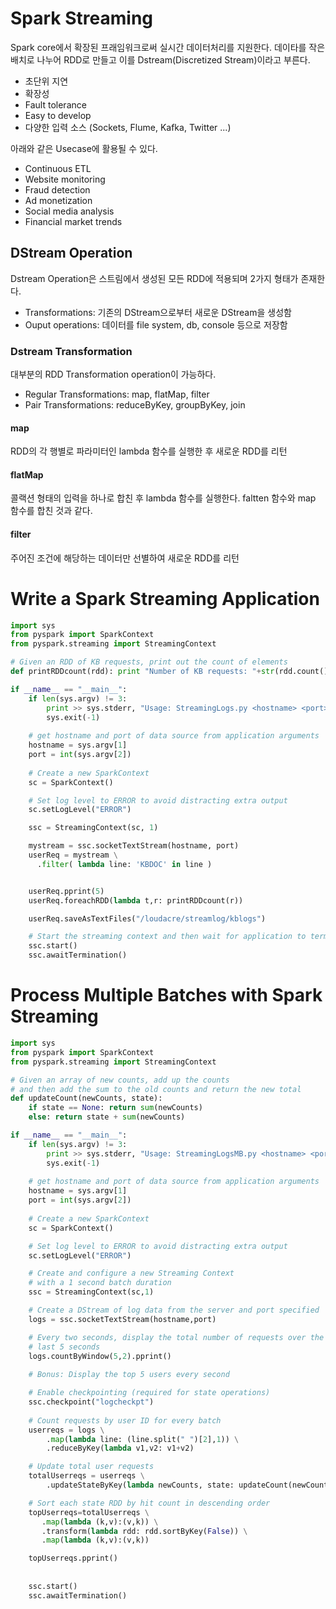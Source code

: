 # Spark Streaming

Spark core에서 확장된 프래임워크로써 실시간 데이터처리를 지원한다.
데이타를 작은 배치로 나누어 RDD로 만들고 이를 Dstream(Discretized Stream)이라고 부른다.

- 초단위 지연
- 확장성
- Fault tolerance
- Easy to develop
- 다양한 입력 소스 (Sockets, Flume, Kafka, Twitter ...)

아래와 같은 Usecase에 활용될 수 있다.

- Continuous ETL
- Website monitoring
- Fraud detection
- Ad monetization
- Social media analysis
- Financial market trends


## DStream Operation
Dstream Operation은 스트림에서 생성된 모든 RDD에 적용되며 2가지 형태가 존재한다.

- Transformations: 기존의 DStream으로부터 새로운 DStream을 생성함
- Ouput operations: 데이터를 file system, db, console 등으로 저장함

### Dstream Transformation
대부분의 RDD Transformation operation이 가능하다.

- Regular Transformations: map, flatMap, filter
- Pair Transformations: reduceByKey, groupByKey, join

#### map
RDD의 각 행별로 파라미터인 lambda 함수를 실행한 후 새로운 RDD를 리턴

#### flatMap
콜랙션 형태의 입력을 하나로 합친 후 lambda 함수를 실행한다. faltten 함수와 map 함수를 합친 것과 같다.


#### filter
주어진 조건에 해당하는 데이터만 선별하여 새로운 RDD를 리턴



# Write a Spark Streaming Application

```python
import sys
from pyspark import SparkContext
from pyspark.streaming import StreamingContext

# Given an RDD of KB requests, print out the count of elements
def printRDDcount(rdd): print "Number of KB requests: "+str(rdd.count())

if __name__ == "__main__":
    if len(sys.argv) != 3:
        print >> sys.stderr, "Usage: StreamingLogs.py <hostname> <port>"
        sys.exit(-1)
    
    # get hostname and port of data source from application arguments
    hostname = sys.argv[1]
    port = int(sys.argv[2])
     
    # Create a new SparkContext
    sc = SparkContext()

    # Set log level to ERROR to avoid distracting extra output
    sc.setLogLevel("ERROR")

    ssc = StreamingContext(sc, 1)

    mystream = ssc.socketTextStream(hostname, port)
    userReq = mystream \
      .filter( lambda line: 'KBDOC' in line )


    userReq.pprint(5)
    userReq.foreachRDD(lambda t,r: printRDDcount(r))

    userReq.saveAsTextFiles("/loudacre/streamlog/kblogs")

    # Start the streaming context and then wait for application to terminate
    ssc.start()
    ssc.awaitTermination()
```


# Process Multiple Batches with Spark Streaming

```python
import sys
from pyspark import SparkContext
from pyspark.streaming import StreamingContext

# Given an array of new counts, add up the counts 
# and then add the sum to the old counts and return the new total
def updateCount(newCounts, state): 
    if state == None: return sum(newCounts)
    else: return state + sum(newCounts)

if __name__ == "__main__":
    if len(sys.argv) != 3:
        print >> sys.stderr, "Usage: StreamingLogsMB.py <hostname> <port>"
        sys.exit(-1)
    
    # get hostname and port of data source from application arguments
    hostname = sys.argv[1]
    port = int(sys.argv[2])
     
    # Create a new SparkContext
    sc = SparkContext()

    # Set log level to ERROR to avoid distracting extra output
    sc.setLogLevel("ERROR")

    # Create and configure a new Streaming Context 
    # with a 1 second batch duration
    ssc = StreamingContext(sc,1)

    # Create a DStream of log data from the server and port specified    
    logs = ssc.socketTextStream(hostname,port)

    # Every two seconds, display the total number of requests over the 
    # last 5 seconds
    logs.countByWindow(5,2).pprint()
    
    # Bonus: Display the top 5 users every second

    # Enable checkpointing (required for state operations)
    ssc.checkpoint("logcheckpt")
    
    # Count requests by user ID for every batch
    userreqs = logs \
        .map(lambda line: (line.split(" ")[2],1)) \
        .reduceByKey(lambda v1,v2: v1+v2)

    # Update total user requests
    totalUserreqs = userreqs \
        .updateStateByKey(lambda newCounts, state: updateCount(newCounts, state))

    # Sort each state RDD by hit count in descending order    
    topUserreqs=totalUserreqs \
       .map(lambda (k,v):(v,k)) \
       .transform(lambda rdd: rdd.sortByKey(False)) \
       .map(lambda (k,v):(v,k)) 

    topUserreqs.pprint()
    
   
    ssc.start()
    ssc.awaitTermination()
```